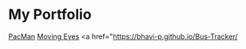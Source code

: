 # My Portfolio
<a href="https://bhavi-p.github.io/PacMan/">PacMan</a>
<a href="https://bhavi-p.github.io/MovingEyes/">Moving Eyes</a>
<a href="https://bhavi-p.github.io/Bus-Tracker/</a>

